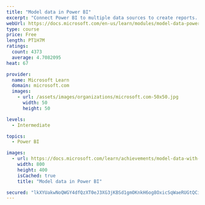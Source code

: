 ```yaml
---
title: "Model data in Power BI"
excerpt: "Connect Power BI to multiple data sources to create reports. Define the relationship between your data sources."
webUrl: https://docs.microsoft.com/en-us/learn/modules/model-data-power-bi/
type: course
price: Free
length: PT1H7M
ratings:
  count: 4373
  average: 4.7082095
heat: 67

provider:
  name: Microsoft Learn
  domain: microsoft.com
  images:
    - url: /assets/images/organizations/microsoft.com-50x50.jpg
      width: 50
      height: 50

levels:
  - Intermediate

topics:
  - Power BI

images:
  - url: https://docs.microsoft.com/learn/achievements/model-data-with-power-bi-desktop-social.png
    width: 800
    height: 400
    isCached: true
    title: "Model data in Power BI"

secured: "lkXYUakwNoQWGY4dfQzXT0eJ3XG3jKBSd1gmOKnkH6og8OxicSqWaeRUGtQCiD2hzdzrIvRqDQGaY4f9Fx9XzYH+/db7ktYuhCJJdn5IGKZSfgFLf+Q6GqFK+YPZS0p0PZcR5GTGC+9BREvp2ahQlaXIyWQlmBTBiVKnHzbOhqLOH/Y4yYa6Ak2j1JwVRmENRR6aAhyAbRD1nKKvF7QVyF2YevSOQjvCJjfpL7J3KC8g8WZfBczRnO3v8hoUdIyGuYFHFeaxrjGSnocf6pCoOsvmMwDZhKL23DICcmgawhxuIlPyZ7r2UhTAKoMaYuiaBZtpjI2RheJicI98TsJm/tiZrhdjzBcDMAi9gJ+EkTdgPmH5+Qv50YqfyAsp6X2tV7x0GF2T9UDpsJg5+3LWaQ==;YRQwISacuzkVoPao8C1Uvg=="
---
```


